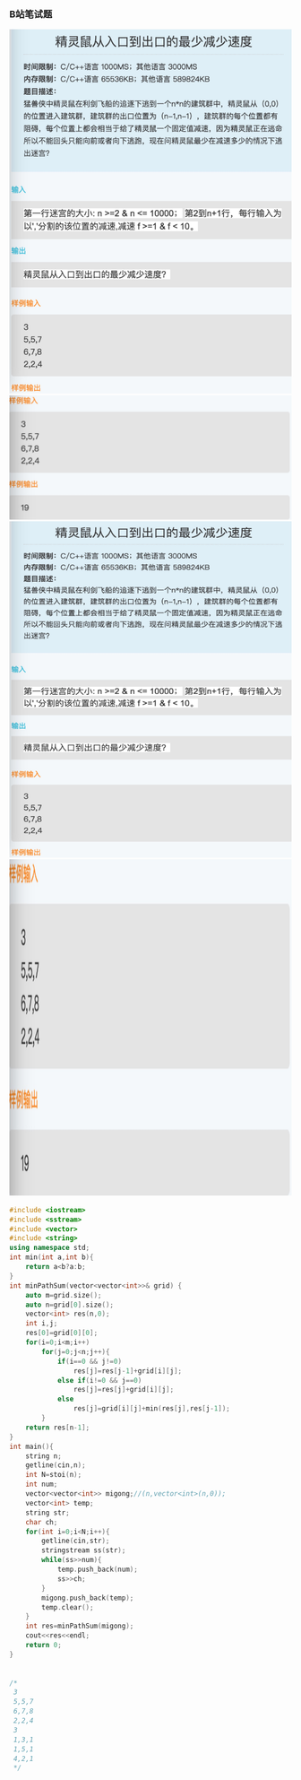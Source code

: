 ### B站笔试题
![b1b9563400ebbfe4498a8b71fa14e079.jpeg](https://github.com/ruoan777/hello-world/blob/master/upload-graph/B1.jpeg)
![af2bf3387ee30c606dcaf6cd17b6cfdb.jpeg](https://github.com/ruoan777/hello-world/blob/master/upload-graph/B2.jpeg)
<img src="https://github.com/ruoan777/hello-world/blob/master/upload-graph/B1.jpeg" width = "600" height = "600" alt="demo2" />
<img src="https://github.com/ruoan777/hello-world/blob/master/upload-graph/B2.jpeg" width = "600" height = "600" alt="demo2" />
```cpp
#include <iostream>
#include <sstream>
#include <vector>
#include <string>
using namespace std;
int min(int a,int b){
    return a<b?a:b;
}
int minPathSum(vector<vector<int>>& grid) {
    auto m=grid.size();
    auto n=grid[0].size();
    vector<int> res(n,0);
    int i,j;
    res[0]=grid[0][0];
    for(i=0;i<m;i++)
        for(j=0;j<n;j++){
            if(i==0 && j!=0)
                res[j]=res[j-1]+grid[i][j];
            else if(i!=0 && j==0)
                res[j]=res[j]+grid[i][j];
            else
                res[j]=grid[i][j]+min(res[j],res[j-1]);
        }
    return res[n-1];
}
int main(){
    string n;
    getline(cin,n);
    int N=stoi(n);
    int num;
    vector<vector<int>> migong;//(n,vector<int>(n,0));
    vector<int> temp;
    string str;
    char ch;
    for(int i=0;i<N;i++){
        getline(cin,str);
        stringstream ss(str);
        while(ss>>num){
            temp.push_back(num);
            ss>>ch;
        }
        migong.push_back(temp);
        temp.clear();
    }
    int res=minPathSum(migong);
    cout<<res<<endl;
    return 0;
}


/*
 3
 5,5,7
 6,7,8
 2,2,4
 3
 1,3,1
 1,5,1
 4,2,1
 */
```
